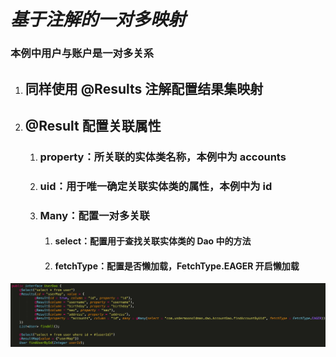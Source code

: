 # ***基于注解的一对多映射***

### 本例中用户与账户是一对多关系

1. ## 同样使用 @Results 注解配置结果集映射

2. ## @Result 配置关联属性

   1. ### property：所关联的实体类名称，本例中为 accounts

   2. ### uid：用于唯一确定关联实体类的属性，本例中为 id

   3. ### Many：配置一对多关联

      1. #### select：配置用于查找关联实体类的 Dao 中的方法

      2. #### fetchType：配置是否懒加载，FetchType.EAGER 开启懒加载

![正事配图](https://raw.githubusercontent.com/undermoonoldman/JavaFamilyBucket/master/Resource/IMG/091.jpg)